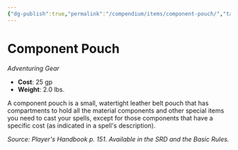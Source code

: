 ```yaml
---
{"dg-publish":true,"permalink":"/compendium/items/component-pouch/","tags":["compendium/src/5e/phb","item/gear"]}
---
```


# Component Pouch
*Adventuring Gear*  

- **Cost**: 25 gp
- **Weight**: 2.0 lbs.

A component pouch is a small, watertight leather belt pouch that has compartments to hold all the material components and other special items you need to cast your spells, except for those components that have a specific cost (as indicated in a spell's description).

*Source: Player's Handbook p. 151. Available in the SRD and the Basic Rules.*